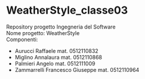 # WeatherStyle_classe03
Repository progetto Ingegneria del Software <br>
Nome progetto: WeatherStyle<br>
Componenti:<br>
- Aurucci Raffaele mat. 0512110832<br>
- Miglino Annalaura mat. 0512110868<br>
- Palmieri Angelo mat. 0512111009<br>
- Zammarrelli Francesco Giuseppe mat. 0512110964
